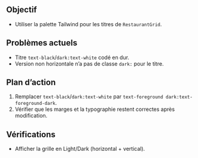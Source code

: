 ## Objectif
- Utiliser la palette Tailwind pour les titres de `RestaurantGrid`.

## Problèmes actuels
- Titre `text-black`/`dark:text-white` codé en dur.
- Version non horizontale n’a pas de classe `dark:` pour le titre.

## Plan d’action
1. Remplacer `text-black`/`dark:text-white` par `text-foreground dark:text-foreground-dark`.
2. Vérifier que les marges et la typographie restent correctes après modification.

## Vérifications
- Afficher la grille en Light/Dark (horizontal + vertical).
